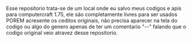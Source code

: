 Esse repositorio trata-se de um local onde eu salvo meus codigos e apis para computercraft 1.75, ele são completamente livres para ser usados POREM acresente os ceditos originais, não precisa aparecer na tela do codigo ou algo do genero apenas de ter um comentario "--" falando que o codigo original veio atravez desse repositorio.
